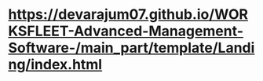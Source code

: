 # https://devarajum07.github.io/WORKSFLEET-Advanced-Management-Software-/main_part/template/Landing/index.html
